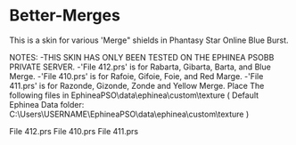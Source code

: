 # Better-Merges
This is a skin for various 'Merge" shields in Phantasy Star Online Blue Burst.

NOTES:
  -THIS SKIN HAS ONLY BEEN TESTED ON THE EPHINEA PSOBB PRIVATE SERVER.
  -'File 412.prs' is for Rabarta, Gibarta, Barta, and Blue Merge.
  -'File 410.prs' is for Rafoie, Gifoie, Foie, and Red Marge.
  -'File 411.prs' is for Razonde, Gizonde, Zonde and Yellow Merge.
Place The following files in EphineaPSO\data\ephinea\custom\texture
( Default Ephinea Data folder: C:\Users\USERNAME\EphineaPSO\data\ephinea\custom\texture )

File 412.prs
File 410.prs
File 411.prs
